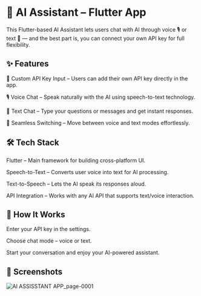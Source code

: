 # 🤖 AI Assistant – Flutter App

This Flutter-based AI Assistant lets users chat with AI through voice 🎙️ or text 💬 — and the best part is, you can connect your own API key for full flexibility.

## ✨ Features
🔑 Custom API Key Input – Users can add their own API key directly in the app.

🎙️ Voice Chat – Speak naturally with the AI using speech-to-text technology.

💬 Text Chat – Type your questions or messages and get instant responses.

🔄 Seamless Switching – Move between voice and text modes effortlessly.


## 🛠️ Tech Stack
Flutter – Main framework for building cross-platform UI.

Speech-to-Text – Converts user voice into text for AI processing.

Text-to-Speech – Lets the AI speak its responses aloud.

API Integration – Works with any AI API that supports text/voice interaction.

## 🚀 How It Works
Enter your API key in the settings.

Choose chat mode – voice or text.

Start your conversation and enjoy your AI-powered assistant.

## 📸 Screenshots

![AI ASSISSTANT APP_page-0001](https://github.com/user-attachments/assets/63e39b1d-c713-4f8f-9378-726bec128199)
